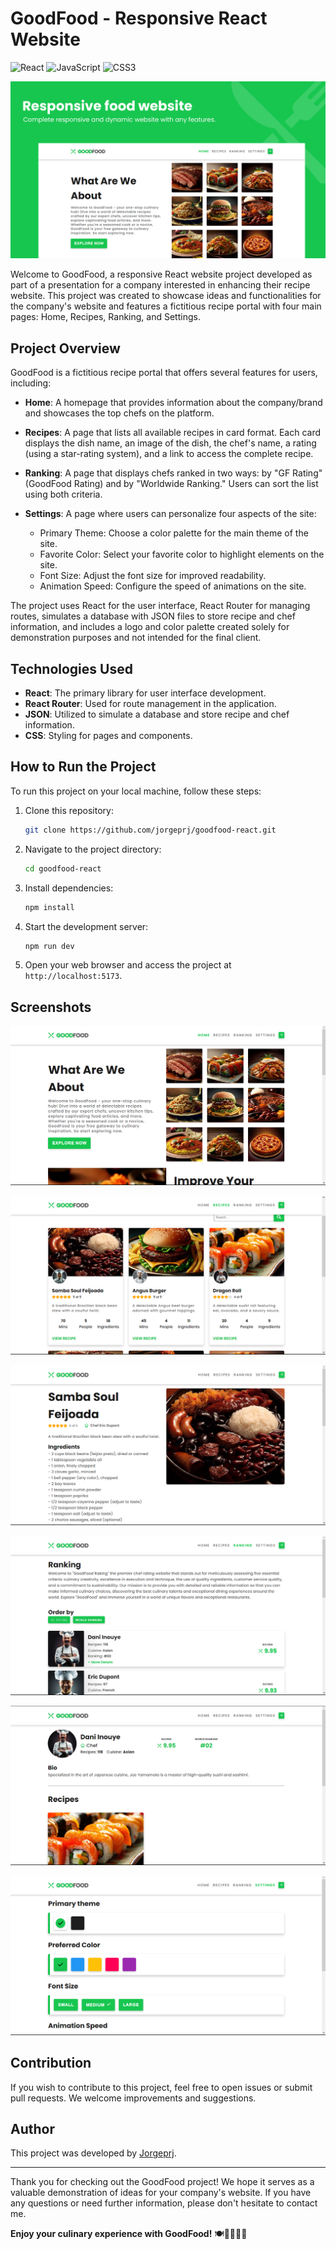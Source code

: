 # GoodFood - Responsive React Website
![React](https://img.shields.io/badge/react-%2320232a.svg?style=for-the-badge&logo=react&logoColor=%2361DAFB) ![JavaScript](https://img.shields.io/badge/javascript-%23323330.svg?style=for-the-badge&logo=javascript&logoColor=%23F7DF1E) ![CSS3](https://img.shields.io/badge/css3-%231572B6.svg?style=for-the-badge&logo=css3&logoColor=white)


![GoodFood](/public/print1.png)

Welcome to GoodFood, a responsive React website project developed as part of a presentation for a company interested in enhancing their recipe website. This project was created to showcase ideas and functionalities for the company's website and features a fictitious recipe portal with four main pages: Home, Recipes, Ranking, and Settings.

## Project Overview

GoodFood is a fictitious recipe portal that offers several features for users, including:

- **Home**: A homepage that provides information about the company/brand and showcases the top chefs on the platform.

- **Recipes**: A page that lists all available recipes in card format. Each card displays the dish name, an image of the dish, the chef's name, a rating (using a star-rating system), and a link to access the complete recipe.

- **Ranking**: A page that displays chefs ranked in two ways: by "GF Rating" (GoodFood Rating) and by "Worldwide Ranking." Users can sort the list using both criteria.

- **Settings**: A page where users can personalize four aspects of the site:
  - Primary Theme: Choose a color palette for the main theme of the site.
  - Favorite Color: Select your favorite color to highlight elements on the site.
  - Font Size: Adjust the font size for improved readability.
  - Animation Speed: Configure the speed of animations on the site.

The project uses React for the user interface, React Router for managing routes, simulates a database with JSON files to store recipe and chef information, and includes a logo and color palette created solely for demonstration purposes and not intended for the final client.

## Technologies Used

- **React**: The primary library for user interface development.
- **React Router**: Used for route management in the application.
- **JSON**: Utilized to simulate a database and store recipe and chef information.
- **CSS**: Styling for pages and components.

## How to Run the Project

To run this project on your local machine, follow these steps:

1. Clone this repository:

   ```bash
   git clone https://github.com/jorgeprj/goodfood-react.git
   ```

2. Navigate to the project directory:

   ```bash
   cd goodfood-react
   ```

3. Install dependencies:

   ```bash
   npm install
   ```

4. Start the development server:

   ```bash
   npm run dev
   ```

5. Open your web browser and access the project at `http://localhost:5173`.

## Screenshots

![Screenshot Home](./public/img/screenshots/screenshot_1.png)

![Screenshot Recipes](./public/img/screenshots/screenshot_2.png)

![Screenshot Recipe](./public/img/screenshots/screenshot_3.png)

![Screenshot Ranking](./public/img/screenshots/screenshot_4.png)

![Screenshot Chef](./public/img/screenshots/screenshot_5.png)

![Screenshot Settings](./public/img/screenshots/screenshot_6.png)

## Contribution

If you wish to contribute to this project, feel free to open issues or submit pull requests. We welcome improvements and suggestions.

## Author

This project was developed by [Jorgeprj](https://github.com/jorgeprj).

---

Thank you for checking out the GoodFood project! We hope it serves as a valuable demonstration of ideas for your company's website. If you have any questions or need further information, please don't hesitate to contact me.

**Enjoy your culinary experience with GoodFood!** 🍽️👩‍🍳👨‍🍳
